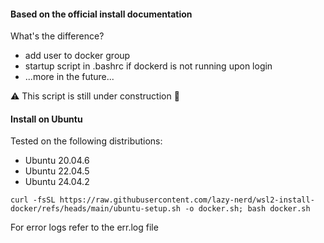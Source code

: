 #### Based on the official install documentation

What's the difference?

 - add user to docker group
 - startup script in .bashrс if dockerd is not running upon login
 - ...more in the future...

⚠️ This script is still under construction 🚧

#### Install on Ubuntu

Tested on the following distributions:
- Ubuntu 20.04.6
- Ubuntu 22.04.5
- Ubuntu 24.04.2

```shell
curl -fsSL https://raw.githubusercontent.com/lazy-nerd/wsl2-install-docker/refs/heads/main/ubuntu-setup.sh -o docker.sh; bash docker.sh
```
For error logs refer to the err.log file